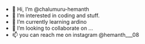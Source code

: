 - 👋 Hi, I’m @chalumuru-hemanth
- 👀 I’m interested in coding and stuff.
- 🌱 I’m currently learning ardino
- 💞️ I’m looking to collaborate on ...
- 📫 you can reach me on instagram @hemanth___08

<!---
chalumuru-hemanth/chalumuru-hemanth is a ✨ special ✨ repository because its `README.md` (this file) appears on your GitHub profile.
You can click the Preview link to take a look at your changes.
--->
